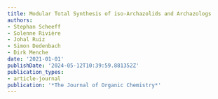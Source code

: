 ```yaml
---
title: Modular Total Synthesis of iso-Archazolids and Archazologs
authors:
- Stephan Scheeff
- Solenne Rivière
- Johal Ruiz
- Simon Dedenbach
- Dirk Menche
date: '2021-01-01'
publishDate: '2024-05-12T10:39:59.881352Z'
publication_types:
- article-journal
publication: '*The Journal of Organic Chemistry*'
---
```


